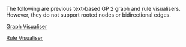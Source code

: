 The following are previous text-based GP 2 graph and rule visualisers. However, they do not support rooted nodes or bidirectional edges.

<a href="graph_edit" target="_blank">Graph Visualiser</a>

<a href="rule_edit" target="_blank">Rule Visualiser</a>
